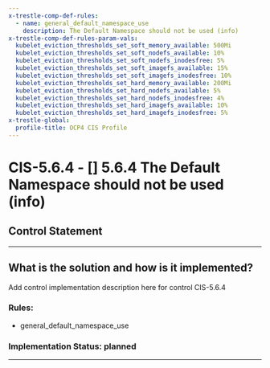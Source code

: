 ```yaml
---
x-trestle-comp-def-rules:
  - name: general_default_namespace_use
    description: The Default Namespace should not be used (info)
x-trestle-comp-def-rules-param-vals:
  kubelet_eviction_thresholds_set_soft_memory_available: 500Mi
  kubelet_eviction_thresholds_set_soft_nodefs_available: 10%
  kubelet_eviction_thresholds_set_soft_nodefs_inodesfree: 5%
  kubelet_eviction_thresholds_set_soft_imagefs_available: 15%
  kubelet_eviction_thresholds_set_soft_imagefs_inodesfree: 10%
  kubelet_eviction_thresholds_set_hard_memory_available: 200Mi
  kubelet_eviction_thresholds_set_hard_nodefs_available: 5%
  kubelet_eviction_thresholds_set_hard_nodefs_inodesfree: 4%
  kubelet_eviction_thresholds_set_hard_imagefs_available: 10%
  kubelet_eviction_thresholds_set_hard_imagefs_inodesfree: 5%
x-trestle-global:
  profile-title: OCP4 CIS Profile
---
```


# CIS-5.6.4 - \[\] 5.6.4 The Default Namespace should not be used (info)

## Control Statement

______________________________________________________________________

## What is the solution and how is it implemented?

<!-- For implementation status enter one of: implemented, partial, planned, alternative, not-applicable -->

<!-- Note that the list of rules under ### Rules: is read-only and changes will not be captured after assembly to JSON -->

Add control implementation description here for control CIS-5.6.4

### Rules:

  - general_default_namespace_use

### Implementation Status: planned

______________________________________________________________________
